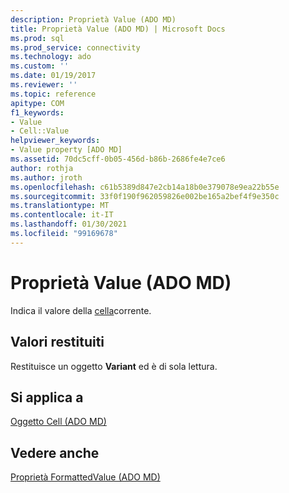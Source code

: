 ```yaml
---
description: Proprietà Value (ADO MD)
title: Proprietà Value (ADO MD) | Microsoft Docs
ms.prod: sql
ms.prod_service: connectivity
ms.technology: ado
ms.custom: ''
ms.date: 01/19/2017
ms.reviewer: ''
ms.topic: reference
apitype: COM
f1_keywords:
- Value
- Cell::Value
helpviewer_keywords:
- Value property [ADO MD]
ms.assetid: 70dc5cff-0b05-456d-b86b-2686fe4e7ce6
author: rothja
ms.author: jroth
ms.openlocfilehash: c61b5389d847e2cb14a18b0e379078e9ea22b55e
ms.sourcegitcommit: 33f0f190f962059826e002be165a2bef4f9e350c
ms.translationtype: MT
ms.contentlocale: it-IT
ms.lasthandoff: 01/30/2021
ms.locfileid: "99169678"
---
```

# <a name="value-property-ado-md"></a>Proprietà Value (ADO MD)
Indica il valore della [cella](./cell-object-ado-md.md)corrente.  
  
## <a name="return-values"></a>Valori restituiti  
 Restituisce un oggetto **Variant** ed è di sola lettura.  
  
## <a name="applies-to"></a>Si applica a  
 [Oggetto Cell (ADO MD)](./cell-object-ado-md.md)  
  
## <a name="see-also"></a>Vedere anche  
 [Proprietà FormattedValue (ADO MD)](./formattedvalue-property-ado-md.md)